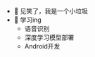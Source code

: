 - 👋 见笑了，我是一个小垃圾
- 👀 学习ing
  - 语音识别
  - 深度学习模型部署
  - Android开发

<!---
TowerYsable/TowerYsable is a ✨ special ✨ repository because its `README.md` (this file) appears on your GitHub profile.
You can click the Preview link to take a look at your changes.
--->
